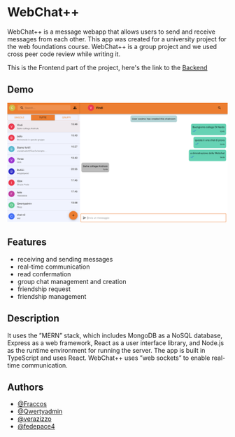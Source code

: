 # WebChat++

WebChat++ is a message webapp that allows users to send and receive messages from each other.
This app was created for a university project for the web foundations course. 
WebChat++ is a group project and we used cross peer code review while writing it.

This is the Frontend part of the project, here's the link to the [Backend](https://github.com/Fraccos/webchat-backend)



## Demo
![Demo of WebChat++](https://raw.githubusercontent.com/Fraccos/Fraccos/main/webchatDemo.png)

## Features
- receiving and sending messages
- real-time communication
- read confermation
- group chat management and creation
- friendship request
- friendship management



## Description
It uses the ”MERN” stack, which includes MongoDB as a NoSQL database, Express as a web framework, React as a user interface library, and Node.js as the runtime environment for
running the server.
The app is built in TypeScript and uses React.
WebChat++ uses ”web sockets” to enable real-time communication.


## Authors

- [@Fraccos](https://github.com/Fraccos)
- [@Qwertyadmin](https://github.com/Qwertyadmin)
- [@verazizzo](https://github.com/verazizzo)
- [@fedepace4](https://github.com/fedepace4)
